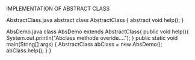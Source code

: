 IMPLEMENTATION OF ABSTRACT CLASS

AbstractClass.java
abstract class AbstractClass
		{
		abstract void help();
		}

AbsDemo.java
class AbsDemo extends AbstractClass{
public void help(){
System.out.println("Abclass methode overide....");
}
public static void main(String[] args) {
	AbstractClass abClass = new AbsDemo();
	abClass.help();
}
}
